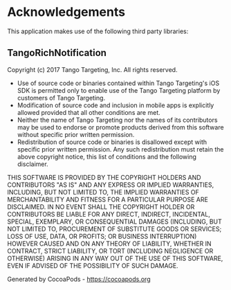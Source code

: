 # Acknowledgements
This application makes use of the following third party libraries:

## TangoRichNotification

Copyright (c) 2017 Tango Targeting, Inc.
All rights reserved.

* Use of source code or binaries contained within Tango Targeting's iOS SDK is permitted only to enable use of the Tango Targeting platform by customers of Tango Targeting.
* Modification of source code and inclusion in mobile apps is explicitly allowed provided that all other conditions are met.
* Neither the name of Tango Targeting nor the names of its contributors may be used to endorse or promote products derived from this software without specific prior written permission.
* Redistribution of source code or binaries is disallowed except with specific prior written permission. Any such redistribution must retain the above copyright notice, this list of conditions and the following disclaimer.

THIS SOFTWARE IS PROVIDED BY THE COPYRIGHT HOLDERS AND CONTRIBUTORS "AS IS" AND ANY EXPRESS OR IMPLIED WARRANTIES, INCLUDING, BUT NOT LIMITED TO, THE IMPLIED WARRANTIES OF MERCHANTABILITY AND FITNESS FOR A PARTICULAR PURPOSE ARE DISCLAIMED. IN NO EVENT SHALL THE COPYRIGHT HOLDER OR CONTRIBUTORS BE LIABLE FOR ANY DIRECT, INDIRECT, INCIDENTAL, SPECIAL, EXEMPLARY, OR CONSEQUENTIAL DAMAGES (INCLUDING, BUT NOT LIMITED TO, PROCUREMENT OF SUBSTITUTE GOODS OR SERVICES; LOSS OF USE, DATA, OR PROFITS; OR BUSINESS INTERRUPTION) HOWEVER CAUSED AND ON ANY THEORY OF LIABILITY, WHETHER IN CONTRACT, STRICT LIABILITY, OR TORT (INCLUDING NEGLIGENCE OR OTHERWISE) ARISING IN ANY WAY OUT OF THE USE OF THIS SOFTWARE, EVEN IF ADVISED OF THE POSSIBILITY OF SUCH DAMAGE.

Generated by CocoaPods - https://cocoapods.org
